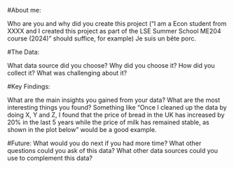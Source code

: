 #About me: 

Who are you and why did you create this project (“I am a Econ student from XXXX and I created this project as part of the LSE Summer School ME204 course (2024)” should suffice, for example)
Je suis un bête porc.

#The Data: 

What data source did you choose? Why did you choose it? How did you collect it? What was challenging about it?

#Key Findings: 

What are the main insights you gained from your data? What are the most interesting things you found? Something like “Once I cleaned up the data by doing X, Y and Z, I found that the price of bread in the UK has increased by 20% in the last 5 years while the price of milk has remained stable, as shown in the plot below” would be a good example.

#Future: 
What would you do next if you had more time? What other questions could you ask of this data? What other data sources could you use to complement this data?